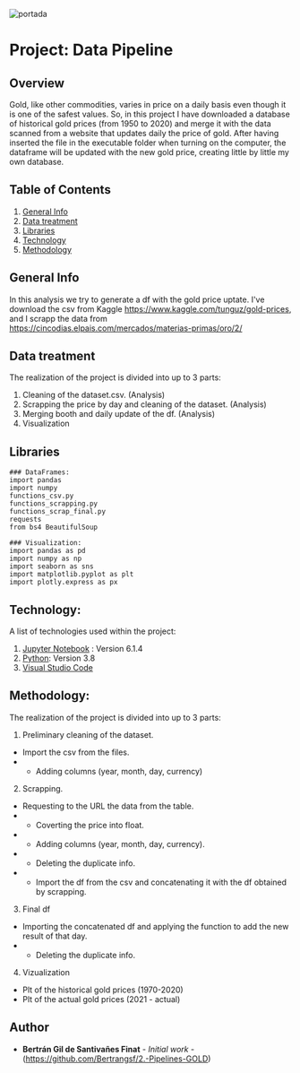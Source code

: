 ![portada](https://es.fxmag.com/images/cache/article_header_filter/images/articles/explicando-el-precio-del-oro-con-la-inflacion.jpg)

# Project: Data Pipeline

## Overview

Gold, like other commodities, varies in price on a daily basis even though it is one of the safest values. So, in this project I have downloaded a database of historical gold prices (from 1950 to 2020) and merge it with the data scanned from a website that updates daily the price of gold. After having inserted the file in the executable folder when turning on the computer, the dataframe will be updated with the new gold price, creating little by little my own database. 

## Table of Contents
1. [General Info](#general-info)
2. [Data treatment](#Data-treatment)
3. [Libraries](#Libraries)
4. [Technology](#Technology)
5. [Methodology](#Methodology)

## General Info

In this analysis we try to generate a df with the gold price uptate. I've download the csv from Kaggle https://www.kaggle.com/tunguz/gold-prices, and I scrapp the data from https://cincodias.elpais.com/mercados/materias-primas/oro/2/

## Data treatment

The realization of the project is divided into up to 3 parts: 

1. Cleaning of the dataset.csv. (Analysis)
2. Scrapping the price by day and cleaning of the dataset. (Analysis)
3. Merging booth and daily update of the df. (Analysis)
4. Visualization

## Libraries

```
### DataFrames:
import pandas 
import numpy 
functions_csv.py
functions_scrapping.py
functions_scrap_final.py
requests
from bs4 BeautifulSoup

### Visualization:
import pandas as pd
import numpy as np
import seaborn as sns
import matplotlib.pyplot as plt
import plotly.express as px
```
## Technology: 

A list of technologies used within the project:

1. [Jupyter Notebook](https://jupyter.org/) : Version 6.1.4
2. [Python](https://www.python.org/): Version 3.8
3. [Visual Studio Code](https://code.visualstudio.com/)

## Methodology: 

The realization of the project is divided into up to 3 parts: 

1. Preliminary cleaning of the dataset. 

* Import the csv from the files.
* - Adding columns (year, month, day, currency)

2. Scrapping. 

* Requesting to the URL the data from the table.
* - Coverting the price into float.
* - Adding columns (year, month, day, currency).
* - Deleting the duplicate info.
* - Import the df from the csv and concatenating it with the df obtained by scrapping.

3. Final df

* Importing the concatenated df and applying the function to add the new result of that day.
* - Deleting the duplicate info.

4. Vizualization

* Plt of the historical gold prices (1970-2020)
* Plt of the actual gold prices (2021 - actual)

## Author

* **Bertrán Gil de Santivañes Finat** - *Initial work* - (https://github.com/Bertrangsf/2.-Pipelines-GOLD)
